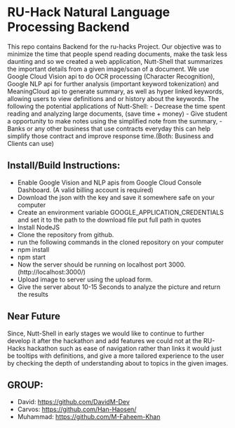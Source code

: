# RU-Hack Natural Language Processing Backend

This repo contains Backend for the ru-hacks Project. 
Our objective was to minimize the time that people spend reading documents, make the task less daunting and so we created a web application, Nutt-Shell that summarizes the important details from a given image/scan of a document. We use Google Cloud Vision api to do OCR processing (Character Recognition), Google NLP api for further analysis (important keyword tokenization) and MeaningCloud api to generate summary, as well as hyper linked keywords, allowing users to view definitions and or history about the keywords. The following the potential applications of Nutt-Shell: - Decrease the time spent reading and analyzing large documents, (save time + money) - Give student a opportunity to make notes using the simplified note from the summary, - Banks or any other business that use contracts everyday this can help simplify those contract and improve response time.(Both: Business and Clients can use)


## Install/Build Instructions:
 - Enable Google Vision and NLP apis from Google Cloud Console Dashboard. (A valid billing account is required)
 - Download the json with the key and save it somewhere safe on your computer
 - Create an environment variable GOOGLE_APPLICATION_CREDENTIALS and set it to the path to the download file put full path in quotes
 - Install NodeJS
 - Clone the repository from github.
 - run the following commands in the cloned repository on your computer
 - npm install 
 - npm start
 - Now the server should be running on localhost port 3000. (http://localhost:3000/)
 - Upload image to server using the upload form.
 - Give the server about 10-15 Seconds to analyze the picture and return the results

## Near Future
Since, Nutt-Shell in early stages we would like to continue to further develop it after the hackathon and add features we could not at the RU-Hacks hackathon such as ease of navigation rather than links it would just be tooltips with definitions, and give a more tailored experience to the user by checking the depth of understanding about to topics in the given images.

## GROUP:
- David: https://github.com/DavidM-Dev
- Carvos: https://github.com/Han-Haosen/
- Muhammad: https://github.com/M-Faheem-Khan
